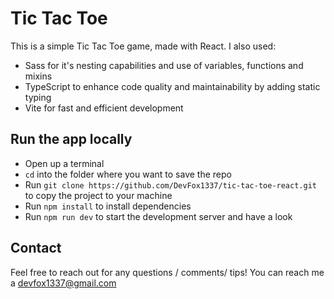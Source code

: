 # Tic Tac Toe

This is a simple Tic Tac Toe game, made with React.
I also used:

- Sass for it's nesting capabilities and use of variables, functions and mixins
- TypeScript to enhance code quality and maintainability by adding static typing
- Vite for fast and efficient development

## Run the app locally

- Open up a terminal
- `cd` into the folder where you want to save the repo
- Run `git clone https://github.com/DevFox1337/tic-tac-toe-react.git` to copy the project to your machine
- Run `npm install` to install dependencies
- Run `npm run dev` to start the development server and have a look

## Contact

Feel free to reach out for any questions / comments/ tips! You can reach me a devfox1337@gmail.com
